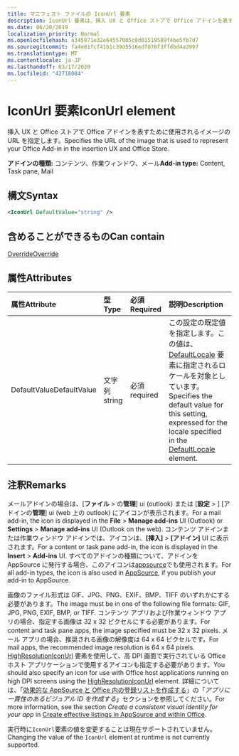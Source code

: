 ```yaml
---
title: マニフェスト ファイルの IconUrl 要素
description: IconUrl 要素は、挿入 UX と Office ストアで Office アドインを表すイメージの URL を指定します。
ms.date: 06/20/2019
localization_priority: Normal
ms.openlocfilehash: a345971e32e64557005c8d01519589f4be5fb7d7
ms.sourcegitcommit: fa4e81fcf41b1c39d5516edf078f3ffdbd4a3997
ms.translationtype: MT
ms.contentlocale: ja-JP
ms.lasthandoff: 03/17/2020
ms.locfileid: "42718084"
---
```

# <a name="iconurl-element"></a><span data-ttu-id="17300-103">IconUrl 要素</span><span class="sxs-lookup"><span data-stu-id="17300-103">IconUrl element</span></span>

<span data-ttu-id="17300-104">挿入 UX と Office ストアで Office アドインを表すために使用されるイメージの URL を指定します。</span><span class="sxs-lookup"><span data-stu-id="17300-104">Specifies the URL of the image that is used to represent your Office Add-in in the insertion UX and Office Store.</span></span>

<span data-ttu-id="17300-105">**アドインの種類:** コンテンツ、作業ウィンドウ、メール</span><span class="sxs-lookup"><span data-stu-id="17300-105">**Add-in type:** Content, Task pane, Mail</span></span>

## <a name="syntax"></a><span data-ttu-id="17300-106">構文</span><span class="sxs-lookup"><span data-stu-id="17300-106">Syntax</span></span>

```XML
<IconUrl DefaultValue="string" />
```

## <a name="can-contain"></a><span data-ttu-id="17300-107">含めることができるもの</span><span class="sxs-lookup"><span data-stu-id="17300-107">Can contain</span></span>

[<span data-ttu-id="17300-108">Override</span><span class="sxs-lookup"><span data-stu-id="17300-108">Override</span></span>](override.md)

## <a name="attributes"></a><span data-ttu-id="17300-109">属性</span><span class="sxs-lookup"><span data-stu-id="17300-109">Attributes</span></span>

|<span data-ttu-id="17300-110">**属性**</span><span class="sxs-lookup"><span data-stu-id="17300-110">**Attribute**</span></span>|<span data-ttu-id="17300-111">**型**</span><span class="sxs-lookup"><span data-stu-id="17300-111">**Type**</span></span>|<span data-ttu-id="17300-112">**必須**</span><span class="sxs-lookup"><span data-stu-id="17300-112">**Required**</span></span>|<span data-ttu-id="17300-113">**説明**</span><span class="sxs-lookup"><span data-stu-id="17300-113">**Description**</span></span>|
|:-----|:-----|:-----|:-----|
|<span data-ttu-id="17300-114">DefaultValue</span><span class="sxs-lookup"><span data-stu-id="17300-114">DefaultValue</span></span>|<span data-ttu-id="17300-115">文字列</span><span class="sxs-lookup"><span data-stu-id="17300-115">string</span></span>|<span data-ttu-id="17300-116">必須</span><span class="sxs-lookup"><span data-stu-id="17300-116">required</span></span>|<span data-ttu-id="17300-117">この設定の既定値を指定します。この値は、[DefaultLocale](defaultlocale.md) 要素に指定されるロケールを対象としています。</span><span class="sxs-lookup"><span data-stu-id="17300-117">Specifies the default value for this setting, expressed for the locale specified in the [DefaultLocale](defaultlocale.md) element.</span></span>|

## <a name="remarks"></a><span data-ttu-id="17300-118">注釈</span><span class="sxs-lookup"><span data-stu-id="17300-118">Remarks</span></span>

<span data-ttu-id="17300-119">メールアドインの場合は、[**ファイル** > の**管理**] ui (outlook) または [**設定** > ] [アドインの**管理**] ui (web 上の outlook) にアイコンが表示されます。</span><span class="sxs-lookup"><span data-stu-id="17300-119">For a mail add-in, the icon is displayed in the **File** > **Manage add-ins** UI (Outlook) or **Settings** > **Manage add-ins** UI (Outlook on the web).</span></span> <span data-ttu-id="17300-120">コンテンツ アドインまたは作業ウィンドウ アドインでは、アイコンは、**[挿入]** > **[アドイン]** UI に表示されます。</span><span class="sxs-lookup"><span data-stu-id="17300-120">For a content or task pane add-in, the icon is displayed in the **Insert** > **Add-ins** UI.</span></span> <span data-ttu-id="17300-121">すべてのアドインの種類について、アドインを AppSource に発行する場合、このアイコンは[appsource](https://appsource.microsoft.com)でも使用されます。</span><span class="sxs-lookup"><span data-stu-id="17300-121">For all add-in types, the icon is also used in [AppSource](https://appsource.microsoft.com), if you publish your add-in to AppSource.</span></span>

<span data-ttu-id="17300-122">画像のファイル形式は GIF、JPG、PNG、EXIF、BMP、TIFF のいずれかにする必要があります。</span><span class="sxs-lookup"><span data-stu-id="17300-122">The image must be in one of the following file formats: GIF, JPG, PNG, EXIF, BMP, or TIFF.</span></span> <span data-ttu-id="17300-123">コンテンツ アプリおよび作業ウィンドウ アプリの場合、指定する画像は 32 x 32 ピクセルにする必要があります。</span><span class="sxs-lookup"><span data-stu-id="17300-123">For content and task pane apps, the image specified must be 32 x 32 pixels.</span></span> <span data-ttu-id="17300-124">メール アプリの場合、推奨される画像の解像度は 64 x 64 ピクセルです。</span><span class="sxs-lookup"><span data-stu-id="17300-124">For mail apps, the recommended image resolution is 64 x 64 pixels.</span></span> <span data-ttu-id="17300-125">[HighResolutionIconUrl](highresolutioniconurl.md) 要素を使用して、高 DPI 画面で実行されている Office ホスト アプリケーションで使用するアイコンも指定する必要があります。</span><span class="sxs-lookup"><span data-stu-id="17300-125">You should also specify an icon for use with Office host applications running on high DPI screens using the [HighResolutionIconUrl](highresolutioniconurl.md) element.</span></span> <span data-ttu-id="17300-126">詳細については、「[効果的な AppSource と Office 内の登録リストを作成する](/office/dev/store/create-effective-office-store-listings#create-a-consistent-visual-identity)」の「_アプリに一貫性のあるビジュアル ID を作成する_」セクションを参照してください。</span><span class="sxs-lookup"><span data-stu-id="17300-126">For more information, see the section _Create a consistent visual identity for your app_ in [Create effective listings in AppSource and within Office](/office/dev/store/create-effective-office-store-listings#create-a-consistent-visual-identity).</span></span>

<span data-ttu-id="17300-127">実行時に`IconUrl`要素の値を変更することは現在サポートされていません。</span><span class="sxs-lookup"><span data-stu-id="17300-127">Changing the value of the `IconUrl` element at runtime is not currently supported.</span></span>
